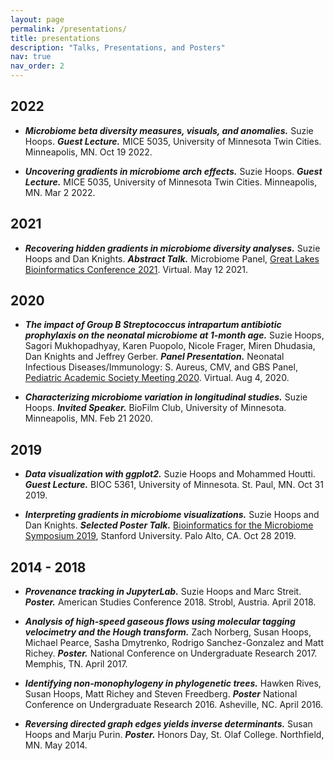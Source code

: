 ```yaml
---
layout: page
permalink: /presentations/
title: presentations
description: "Talks, Presentations, and Posters"
nav: true
nav_order: 2
---
```


## 2022
- ***Microbiome beta diversity measures, visuals, and anomalies.***
    Suzie Hoops. ***Guest Lecture.*** MICE 5035, University of Minnesota Twin Cities. Minneapolis, MN. Oct 19 2022.

- ***Uncovering gradients in microbiome arch effects.***
    Suzie Hoops. ***Guest Lecture.*** MICE 5035, University of Minnesota Twin Cities. Minneapolis, MN. Mar 2 2022.


## 2021
- ***Recovering hidden gradients in microbiome diversity analyses.***
    Suzie Hoops and Dan Knights. ***Abstract Talk.*** Microbiome Panel, [Great Lakes Bioinformatics Conference 2021](https://www.iscb.org/glbio2021). Virtual. May 12 2021.


## 2020
- ***The impact of Group B Streptococcus intrapartum antibiotic prophylaxis on the neonatal microbiome at 1‐month age.***
    Suzie Hoops, Sagori Mukhopadhyay, Karen Puopolo, Nicole Frager, Miren Dhudasia, Dan Knights and Jeffrey Gerber. ***Panel Presentation.*** Neonatal Infectious Diseases/Immunology: S. Aureus, CMV, and GBS Panel, [Pediatric Academic Society Meeting 2020](https://2020.pas-meeting.org/webinar-events-calendar/). Virtual. Aug 4, 2020.

- ***Characterizing microbiome variation in longitudinal studies.***
    Suzie Hoops. ***Invited Speaker.*** BioFilm Club, University of Minnesota. Minneapolis, MN. Feb 21 2020.


## 2019
- ***Data visualization with ggplot2.***
    Suzie Hoops and Mohammed Houtti. ***Guest Lecture.*** BIOC 5361, University of Minnesota. St. Paul, MN. Oct 31 2019.

- ***Interpreting gradients in microbiome visualizations.***
    Suzie Hoops and Dan Knights. ***Selected Poster Talk.*** [Bioinformatics for the Microbiome Symposium 2019](https://med.stanford.edu/gbsc/conferences/MicrobiomeSymposium2019.html), Stanford University. Palo Alto, CA. Oct 28 2019.


## 2014 - 2018
- ***Provenance tracking in JupyterLab.***
    Suzie Hoops and Marc Streit. ***Poster.*** American Studies Conference 2018. Strobl, Austria. April 2018.

- ***Analysis of high-speed gaseous flows using molecular tagging velocimetry and the Hough transform.***
    Zach Norberg, Susan Hoops, Michael Pearce, Sasha Dmytrenko, Rodrigo Sanchez-Gonzalez and Matt Richey. ***Poster.*** National Conference on Undergraduate Research 2017. Memphis, TN. April 2017.

- ***Identifying non‐monophylogeny in phylogenetic trees.***
    Hawken Rives, Susan Hoops, Matt Richey and Steven Freedberg. ***Poster*** National Conference on Undergraduate Research 2016. Asheville, NC. April 2016.

- ***Reversing directed graph edges yields inverse determinants.***
    Susan Hoops and Marju Purin. ***Poster.*** Honors Day, St. Olaf College. Northfield, MN. May 2014.

<!-- <img src="/assets/img/publication_preview/streetname_view.png"width="100"/> -->
